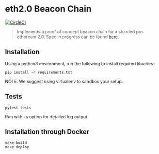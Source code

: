 # eth2.0 Beacon Chain
[![CircleCI](https://circleci.com/gh/ethereum/beacon_chain.svg?style=svg)](https://circleci.com/gh/ethereum/beacon_chain)
> Implements a proof of concept beacon chain for a sharded pos ethereum 2.0. Spec in progress can be found [here](https://notes.ethereum.org/SCIg8AH5SA-O4C1G1LYZHQ?view).

## Installation
Using a python3 environment, run the following to install required libraries:
```
pip install -r requirements.txt
```

NOTE: We suggest using virtualenv to sandbox your setup.

## Tests
```
pytest tests
```

Run with `-s` option for detailed log output


## Installation through Docker
```
make build
make deploy
```
